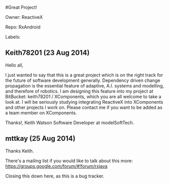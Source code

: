 #Great Project!

Owner: ReactiveX

Repo: RxAndroid

Labels: 

## Keith78201 (23 Aug 2014)

Hello all,

I just wanted to say that this is a great project which is on the right track for the future of software development generally.  Dependency driven change propagation is the essential feature of adaptive, A.I. systems and modelling, and therefore of robotics.  I am designing this feature into my project at BitBucket: keith78201 / XComponents, which you are all welcome to take a look at.  I will be seriously studying integrating ReactiveX into XComponents and other projects I work on.  Please contact me if you want to be added as a team member on XComponents.

Thanks!,
Keith Watson
Software Developer at modelSoftTech.


## mttkay (25 Aug 2014)

Thanks Keith.

There's a mailing list if you would like to talk about this more:
https://groups.google.com/forum/#!forum/rxjava

Closing this down here, as this is a bug tracker.


